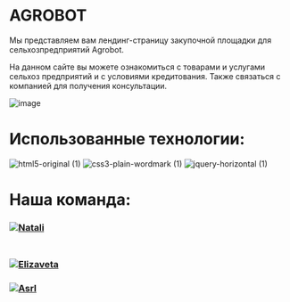 # AGROBOT

Мы представляем вам лендинг-страницу закупочной площадки для сельхозпредприятий Agrobot.

На данном сайте вы можете ознакомиться с товарами и услугами сельхоз предприятий и с условиями кредитования. Также связаться с компанией для получения консультации.

![image](https://github.com/nsshakula/Agro_bot/assets/134269662/5ef8c371-1031-48d8-be56-b47ac6ed469b)

# Использованные технологии:

![html5-original (1)](https://github.com/nsshakula/Agro_bot/assets/134269662/dfa377a2-630b-4e7e-8640-06aceca297f2)
![css3-plain-wordmark (1)](https://github.com/nsshakula/Agro_bot/assets/134269662/452cb91a-0f1d-4c1d-9466-d513a56bd374)
![jquery-horizontal (1)](https://github.com/nsshakula/Agro_bot/assets/134269662/d478f63f-4621-47bf-8d48-a390c9ddb1b6)

# Наша команда:
<h3>
  <a href="https://github.com/nsshakula">
    <img alt="Natali" src="https://img.shields.io/badge/-Daria-black?style=for-the-badge&logo=github&logoColor=white" />
  </a>
</h3>
<h3>
  <a href="https://github.com/SardanaMir)">
    <img alt="" src="https://img.shields.io/badge/-Veronika-black?style=for-the-badge&logo=github&logoColor=white" />
  </a>
</h3>
<h3>
  <a href="https://github.com/MokhovaElizaveta">
    <img alt="Elizaveta" src="https://img.shields.io/badge/-Lyuba-black?style=for-the-badge&logo=github&logoColor=white" />
  </a>
</h3>
<h3>
  <a href="https://github.com/asel305">
    <img alt="Asrl" src="https://img.shields.io/badge/-Lyuba-black?style=for-the-badge&logo=github&logoColor=white" />
  </a>
</h3>
